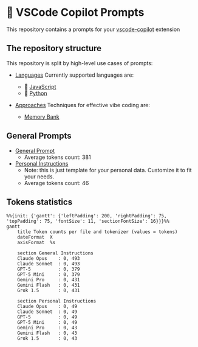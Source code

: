 # 🤖 VSCode Copilot Prompts

This repository contains a prompts for your [vscode-copilot](https://code.visualstudio.com/docs/copilot/overview) extension

## The repository structure

This repository is split by high-level use cases of prompts:

- [Languages](./languages)
  Currently supported languages are:
  - 📜 [JavaScript](./languages/javascript)
  - 🐍 [Python](./languages/python)

- [Approaches](./approaches)
  Techniques for effective vibe coding are:
  - [Memory Bank](./approaches/memory-bank.md)

## General Prompts

- [General Prompt](./general-instructions.md)
  - Average tokens count: 381
- [Personal Instructions](./personal-instructions.md)
  - Note: this is just template for your personal data. Customize it to fit your needs.
  - Average tokens count: 46

## Tokens statistics

```mermaid
%%{init: {'gantt': {'leftPadding': 200, 'rightPadding': 75, 'topPadding': 75, 'fontSize': 11, 'sectionFontSize': 16}}}%%
gantt
    title Token counts per file and tokenizer (values = tokens)
    dateFormat  X
    axisFormat  %s

    section General Instructions
    Claude Opus    : 0, 493
    Claude Sonnet  : 0, 493
    GPT-5          : 0, 379
    GPT-5 Mini     : 0, 379
    Gemini Pro     : 0, 431
    Gemini Flash   : 0, 431
    Grok 1.5       : 0, 431

    section Personal Instructions
    Claude Opus    : 0, 49
    Claude Sonnet  : 0, 49
    GPT-5          : 0, 49
    GPT-5 Mini     : 0, 49
    Gemini Pro     : 0, 43
    Gemini Flash   : 0, 43
    Grok 1.5       : 0, 43

```
